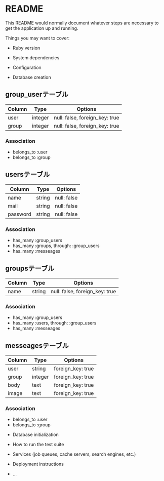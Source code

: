 # README

This README would normally document whatever steps are necessary to get the
application up and running.

Things you may want to cover:

* Ruby version

* System dependencies

* Configuration

* Database creation

## group_userテーブル
<!-- membersテーブルから変更して中間テーブルにしました -->
<!-- referencesで定義し直しました -->
|Column|Type|Options|
|------|----|-------|
|user|integer|null: false, foreign_key: true|
|group|integer|null: false, foreign_key: true|

### Association
- belongs_to :user
- belongs_to :group

## usersテーブル
<!-- 外部キーを定義していたので削除 -->
|Column|Type|Options|
|------|----|-------|
|name|string|null: false|
|mail|string|null: false|
|password|string|null: false|

### Association
<!-- throughオプションによりgroup_users経由でgroupsにアクセス -->
- has_many :group_users
- has_many :groups, through: :group_users
- has_many :messeages

## groupsテーブル
<!-- group name→nameに変更、user_idカラムを削除 -->
|Column|Type|Options|
|------|----|-------|
|name|string|null: false, foreign_key: true|

### Association
<!-- throughオプションによりgroup_users経由でusersにアクセス -->
- has_many :group_users
- has_many :users, through: :group_users
- has_many :messeages

## messeagesテーブル
<!-- null:falseを削除 -->
<!-- timestampsを削除 -->
|Column|Type|Options|
|------|----|-------|
|user|string|foreign_key: true|
|group|integer|foreign_key: true|
|body|text|foreign_key: true|
|image|text|foreign_key: true|

### Association
- belongs_to :user
- belongs_to :group

* Database initialization

* How to run the test suite

* Services (job queues, cache servers, search engines, etc.)

* Deployment instructions

* ...

